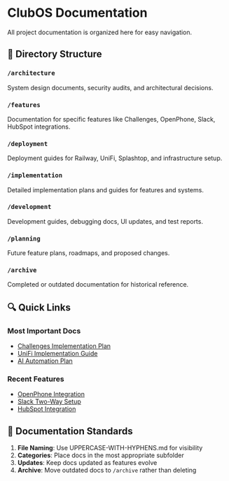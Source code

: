 # ClubOS Documentation

All project documentation is organized here for easy navigation.

## 📁 Directory Structure

### `/architecture`
System design documents, security audits, and architectural decisions.

### `/features`
Documentation for specific features like Challenges, OpenPhone, Slack, HubSpot integrations.

### `/deployment`
Deployment guides for Railway, UniFi, Splashtop, and infrastructure setup.

### `/implementation`
Detailed implementation plans and guides for features and systems.

### `/development`
Development guides, debugging docs, UI updates, and test reports.

### `/planning`
Future feature plans, roadmaps, and proposed changes.

### `/archive`
Completed or outdated documentation for historical reference.

## 🔍 Quick Links

### Most Important Docs
- [Challenges Implementation Plan](./implementation/CLUBHOUSE-CHALLENGES-IMPLEMENTATION-PLAN.md)
- [UniFi Implementation Guide](./deployment/UNIFI-IMPLEMENTATION-GUIDE.md)
- [AI Automation Plan](./planning/AI-AUTOMATION-ENHANCEMENT-PLAN.md)

### Recent Features
- [OpenPhone Integration](./features/OPENPHONE_MESSAGES_SETUP.md)
- [Slack Two-Way Setup](./features/SLACK-TWO-WAY-SETUP.md)
- [HubSpot Integration](./features/HUBSPOT-INTEGRATION-STATUS.md)

## 📝 Documentation Standards

1. **File Naming**: Use UPPERCASE-WITH-HYPHENS.md for visibility
2. **Categories**: Place docs in the most appropriate subfolder
3. **Updates**: Keep docs updated as features evolve
4. **Archive**: Move outdated docs to `/archive` rather than deleting
